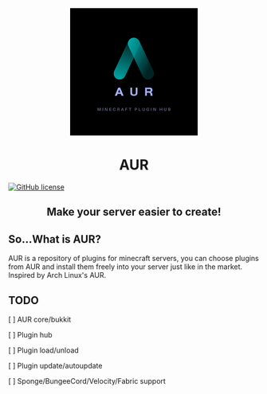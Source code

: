 <div align="center"><img src=".github/AUR.png"></div>

# <center> **AUR**

[![GitHub license](https://img.shields.io/github/license/Minecraft-AUR/AUR?style=flat-square)](https://github.com/Minecraft-AUR/AUR/)

## <center> Make your server easier to create!

So...What is AUR?
-----
AUR is a repository of plugins for minecraft servers, you can choose plugins from AUR and install them freely into your server just like in the market. Inspired by Arch Linux's AUR.

TODO
-----
[ ] AUR core/bukkit

[ ] Plugin hub

[ ] Plugin load/unload

[ ] Plugin update/autoupdate

[ ] Sponge/BungeeCord/Velocity/Fabric support

